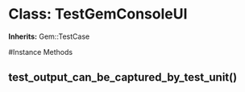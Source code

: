# Class: TestGemConsoleUI
**Inherits:** Gem::TestCase
    




#Instance Methods
## test_output_can_be_captured_by_test_unit() [](#method-i-test_output_can_be_captured_by_test_unit)

